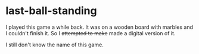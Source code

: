# last-ball-standing

I played this game a while back. It was on a wooden board with marbles and I couldn't finish it. So I <del>attempted to make</del> made a digital version of it.

I still don't know the name of this game.
